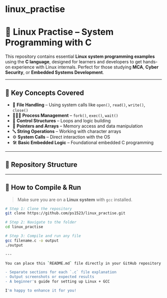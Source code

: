 # linux_practise
# 🐧 Linux Practise – System Programming with C

This repository contains essential **Linux system programming examples** using the **C language**, designed for learners and developers to get hands-on experience with Linux internals. Perfect for those studying **MCA**, **Cyber Security**, or **Embedded Systems Development**.

---

## 📌 Key Concepts Covered

- 📝 **File Handling** – Using system calls like `open()`, `read()`, `write()`, `close()`
- 👨‍👧‍👦 **Process Management** – `fork()`, `exec()`, `wait()`
- 🔁 **Control Structures** – Loops and logic building
- 🧠 **Pointers and Arrays** – Memory access and data manipulation
- 🔤 **String Operations** – Working with character arrays
- ⚙️ **System Calls** – Direct interaction with the OS
- 🛠️ **Basic Embedded Logic** – Foundational embedded C programming

---

## 📂 Repository Structure


---

## 🚀 How to Compile & Run

> Make sure you are on a **Linux system** with `gcc` installed.

```bash
# Step 1: Clone the repository
git clone https://github.com/ps1523/linux_practise.git

# Step 2: Navigate to the folder
cd linux_practise

# Step 3: Compile and run any file
gcc filename.c -o output
./output

---

You can place this `README.md` file directly in your GitHub repository root. Let me know if you'd like:

- Separate sections for each `.c` file explanation  
- Output screenshots or expected results  
- A beginner's guide for setting up Linux + GCC

I'm happy to enhance it for you!
